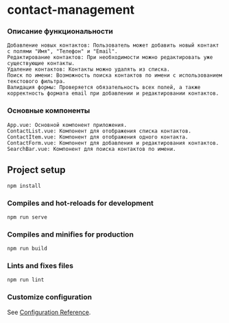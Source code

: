 # contact-management

### Описание функциональности

    Добавление новых контактов: Пользователь может добавить новый контакт с полями "Имя", "Телефон" и "Email".
    Редактирование контактов: При необходимости можно редактировать уже существующие контакты.
    Удаление контактов: Контакты можно удалять из списка.
    Поиск по имени: Возможность поиска контактов по имени с использованием текстового фильтра.
    Валидация формы: Проверяется обязательность всех полей, а также корректность формата email при добавлении и редактировании контактов.

### Основные компоненты

    App.vue: Основной компонент приложения.
    ContactList.vue: Компонент для отображения списка контактов.
    ContactItem.vue: Компонент для отображения одного контакта.
    ContactForm.vue: Компонент для добавления и редактирования контактов.
    SearchBar.vue: Компонент для поиска контактов по имени.
   
## Project setup
```
npm install
```

### Compiles and hot-reloads for development
```
npm run serve
```

### Compiles and minifies for production
```
npm run build
```

### Lints and fixes files
```
npm run lint
```

### Customize configuration
See [Configuration Reference](https://cli.vuejs.org/config/).
